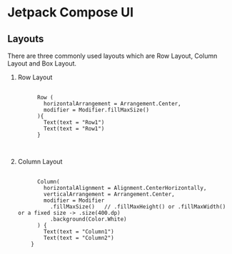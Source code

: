 <h1>Jetpack Compose UI</h1>

<h2>Layouts</h2>
<p>There are three commonly used layouts which are Row Layout, Column Layout and Box Layout.</p>
<ol>
  <li>Row Layout</li>
  <pre>
    <code>
      Row (
        horizontalArrangement = Arrangement.Center,
        modifier = Modifier.fillMaxSize()
      ){
        Text(text = "Row1")
        Text(text = "Row1")
      }
    </code>
  </pre>

  <li>Column Layout</li>
  <pre>
    <code>
      Column(
        horizontalAlignment = Alignment.CenterHorizontally,
        verticalArrangement = Arrangement.Center,
        modifier = Modifier
          .fillMaxSize()   // .fillMaxHeight() or .fillMaxWidth() or a fixed size -> .size(400.dp)
          .background(Color.White)
      ) {
        Text(text = "Column1")
        Text(text = "Column2")
    }
    </code>
  </pre>
</ol>
